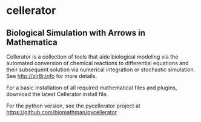 # cellerator
## Biological Simulation with Arrows in Mathematica


Cellerator is a collection of tools that aide biological 
modeling via the automated conversion of chemical reactions 
to differential equations and their subsequent solution via 
numerical integration or stochastic simulation. See http://xlr8r.info for 
more details.

For a basic installation of all required mathematical files and plugins, 
download the latest Cellerator install file. 

For the python version, see the pycellerator project at https://github.com/biomathman/pycellerator


